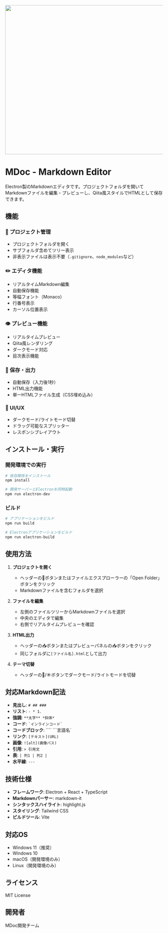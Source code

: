 <div align="center">
<img width="1200" height="475" alt="GHBanner" src="https://github.com/user-attachments/assets/0aa67016-6eaf-458a-adb2-6e31a0763ed6" />
</div>

# MDoc - Markdown Editor

Electron製のMarkdownエディタです。プロジェクトフォルダを開いてMarkdownファイルを編集・プレビューし、Qiita風スタイルでHTMLとして保存できます。

## 機能

### 📁 プロジェクト管理
- プロジェクトフォルダを開く
- サブフォルダ含めてツリー表示
- 非表示ファイルは表示不要（`.gitignore`、`node_modules`など）

### ✏️ エディタ機能
- リアルタイムMarkdown編集
- 自動保存機能
- 等幅フォント（Monaco）
- 行番号表示
- カーソル位置表示

### 👁️ プレビュー機能
- リアルタイムプレビュー
- Qiita風レンダリング
- ダークモード対応
- 目次表示機能

### 💾 保存・出力
- 自動保存（入力後1秒）
- HTML出力機能
- 単一HTMLファイル生成（CSS埋め込み）

### 🎨 UI/UX
- ダークモード/ライトモード切替
- ドラッグ可能なスプリッター
- レスポンシブレイアウト

## インストール・実行

### 開発環境での実行

```bash
# 依存関係をインストール
npm install

# 開発サーバーとElectronを同時起動
npm run electron-dev
```

### ビルド

```bash
# アプリケーションをビルド
npm run build

# Electronアプリケーションをビルド
npm run electron-build
```

## 使用方法

1. **プロジェクトを開く**
   - ヘッダーの📁ボタンまたはファイルエクスプローラーの「Open Folder」ボタンをクリック
   - Markdownファイルを含むフォルダを選択

2. **ファイルを編集**
   - 左側のファイルツリーからMarkdownファイルを選択
   - 中央のエディタで編集
   - 右側でリアルタイムプレビューを確認

3. **HTML出力**
   - ヘッダーの📥ボタンまたはプレビューパネルの📥ボタンをクリック
   - 同じフォルダに`[ファイル名].html`として出力

4. **テーマ切替**
   - ヘッダーの🌙/☀️ボタンでダークモード/ライトモードを切替

## 対応Markdown記法

- **見出し**: `# ## ###`
- **リスト**: `- * 1.`
- **強調**: `**太字** *斜体*`
- **コード**: `` `インラインコード` ``
- **コードブロック**: ```` ```言語名`
- **リンク**: `[テキスト](URL)`
- **画像**: `![alt](画像パス)`
- **引用**: `> 引用文`
- **表**: `| 列1 | 列2 |`
- **水平線**: `---`

## 技術仕様

- **フレームワーク**: Electron + React + TypeScript
- **Markdownパーサー**: markdown-it
- **シンタックスハイライト**: highlight.js
- **スタイリング**: Tailwind CSS
- **ビルドツール**: Vite

## 対応OS

- Windows 11（推奨）
- Windows 10
- macOS（開発環境のみ）
- Linux（開発環境のみ）

## ライセンス

MIT License

## 開発者

MDoc開発チーム
